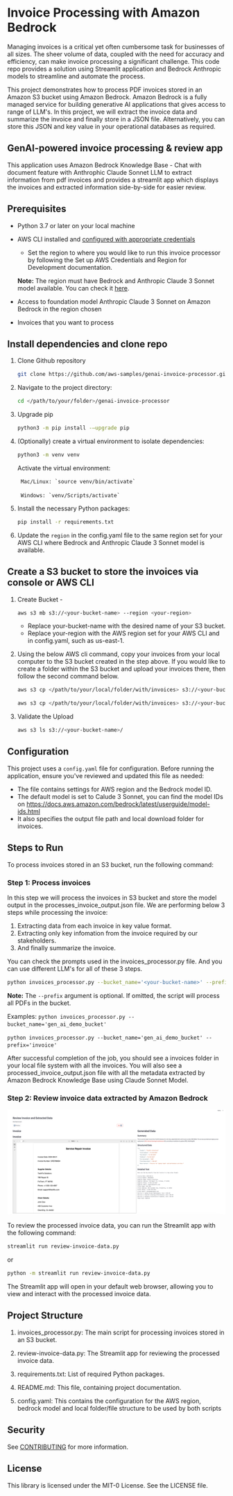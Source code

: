 # Invoice Processing with Amazon Bedrock
Managing invoices is a critical yet often cumbersome task for businesses of all sizes. The sheer volume of data, coupled with the need for accuracy and efficiency, can make invoice processing a significant challenge. This code repo provides a solution using Streamlit application and Bedrock Anthropic models to streamline and automate the process.

This project demonstrates how to process PDF invoices stored in an Amazon S3 bucket using Amazon Bedrock. Amazon Bedrock is a fully managed service for building generative AI applications that gives access to range of LLM's. In this project, we will extract the invoice data and summarize the invoice and finally store in a JSON file. Alternatively, you can store this JSON and key value in your operational databases as required.

## GenAI-powered invoice processing & review app

This application uses Amazon Bedrock Knowledge Base - Chat with document feature with Anthrophic Claude Sonnet LLM to extract information from pdf invoices and provides a streamlit app which displays the invoices and extracted information side-by-side for easier review. 

## Prerequisites

- Python 3.7 or later on your local machine
- AWS CLI installed and [configured with appropriate credentials](https://docs.aws.amazon.com/sdk-for-java/v1/developer-guide/setup-credentials.html)
    - Set the region to where you would like to run this invoice processor by following the Set up AWS Credentials and Region for Development documentation.
    
    **Note:** The region must have Bedrock and Anthropic Claude 3 Sonnet model available. You can check it [here](https://docs.aws.amazon.com/bedrock/latest/userguide/models-regions.html).
- Access to foundation model Anthropic Claude 3 Sonnet on Amazon Bedrock in the region chosen
- Invoices that you want to process

## Install dependencies and clone repo

1. Clone Github repository
    ```bash
    git clone https://github.com/aws-samples/genai-invoice-processor.git
    ```

2. Navigate to the project directory:
    ```bash
    cd </path/to/your/folder>/genai-invoice-processor
    ```

3. Upgrade pip
    ```bash
    python3 -m pip install -–upgrade pip
    ```
4. (Optionally) create a virtual environment to isolate dependencies:
    ```bash
    python3 -m venv venv
    ```
    
    Activate the virtual environment:

        Mac/Linux: `source venv/bin/activate`

        Windows: `venv/Scripts/activate`



6. Install the necessary Python packages:
    ```bash
    pip install -r requirements.txt
    ```

7. Update the `region` in the config.yaml file to the same region set for your AWS CLI where Bedrock and Anthropic Claude 3 Sonnet model is available. 

## Create a S3 bucket to store the invoices via console or AWS CLI 

1. Create Bucket - 
    ```bash 
    aws s3 mb s3://<your-bucket-name> --region <your-region>
    ```
    - Replace your-bucket-name with the desired name of your S3 bucket.
    - Replace your-region with the AWS region set for your AWS CLI and in config.yaml, such as us-east-1.

2. Using the below AWS cli command, copy your invoices from your local computer to the S3 bucket created in the step above. If you would like to create a folder within the S3 bucket and upload your invoices there, then follow the second command below.
    ```bash
    aws s3 cp </path/to/your/local/folder/with/invoices> s3://<your-bucket-name>/ --recursive
    ```

    ```bash
    aws s3 cp </path/to/your/local/folder/with/invoices> s3://<your-bucket-name>/<folder>/ --recursive
    ```

3. Validate the Upload
    ```bash 
    aws s3 ls s3://<your-bucket-name>/ 
    ```

## Configuration

This project uses a `config.yaml` file for configuration. Before running the application, ensure you've reviewed and updated this file as needed:

- The file contains settings for AWS region and the Bedrock model ID.
- The default model is set to Calude 3 Sonnet, you can find the model IDs on https://docs.aws.amazon.com/bedrock/latest/userguide/model-ids.html
- It also specifies the output file path and local download folder for invoices.

## Steps to Run

To process invoices stored in an S3 bucket, run the following command:

### Step 1: Process invoices

In this step we will process the invoices in S3 bucket and store the model output in the processes_invoice_output.json file. We are performing below 3 steps while processing the invoice:

1. Extracting data from each invoice in key value format.
2. Extracting only key infomation from the invoice required by our stakeholders.
3. And finally summarize the invoice.

You can check the prompts used in the invoices_processor.py file. And you can use different LLM's for all of these 3 steps.

```bash
python invoices_processor.py --bucket_name='<your-bucket-name>' --prefix='<your-folder>'
```
**Note:** The `--prefix` argument is optional. If omitted, the script will process all PDFs in the bucket.


Examples:
`python invoices_processor.py --bucket_name='gen_ai_demo_bucket'`

`python invoices_processor.py --bucket_name='gen_ai_demo_bucket' --prefix='invoice'`


After successful completion of the job, you should see a invoices folder in your local file system with all the invoices. You will also see a processed_invoice_output.json file with all the metadata extracted by Amazon Bedrock Knowledge Base using Claude Sonnet Model.

### Step 2: Review invoice data extracted by Amazon Bedrock

![alt text](invoice-extractor.png)


To review the processed invoice data, you can run the Streamlit app with the following command:

```bash
streamlit run review-invoice-data.py
```
or
```bash
python -m streamlit run review-invoice-data.py
```
The Streamlit app will open in your default web browser, allowing you to view and interact with the processed invoice data.

## Project Structure

1. invoices_processor.py: The main script for processing invoices stored in an S3 bucket.

2. review-invoice-data.py: The Streamlit app for reviewing the processed invoice data.

3. requirements.txt: List of required Python packages.

4. README.md: This file, containing project documentation.

5. config.yaml: This contains the configuration for the AWS region, bedrock model and local folder/file structure to be used by both scripts

## Security

See [CONTRIBUTING](CONTRIBUTING.md#security-issue-notifications) for more information.

## License

This library is licensed under the MIT-0 License. See the LICENSE file.
